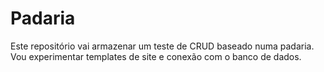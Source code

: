 # Padaria
Este repositório vai armazenar um teste de CRUD baseado numa padaria. Vou experimentar templates de site e conexão com o banco de dados.
